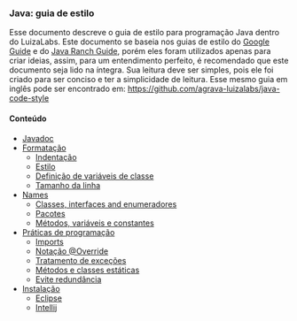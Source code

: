 ### Java: guia de estilo

Esse documento descreve o guia de estilo para programação Java dentro do LuizaLabs. Este documento se baseia nos guias de estilo do [Google Guide](https://google-styleguide.googlecode.com/svn/trunk/javaguide.html) e do [Java Ranch Guide](http://www.javaranch.com/styleLong.jsp), porém eles foram utilizados apenas para criar ideias, assim, para um entendimento perfeito, é recomendado que este documento seja lido na íntegra. Sua leitura deve ser simples, pois ele foi criado para ser conciso e ter a simplicidade de leitura.
Esse mesmo guia em inglês pode ser encontrado em: https://github.com/agrava-luizalabs/java-code-style

#### Conteúdo

  * [Javadoc](javadoc.md)
  * [Formatação](formatting.md)
    * [Indentação](formatting.md#indentation)
    * [Estilo](formatting.md#layout)
    * [Definição de variáveis de classe](formatting.md#class-order)
    * [Tamanho da linha](formatting.md#line-length)
  * [Names](names.md)
    * [Classes, interfaces and enumeradores](names.md#class)
    * [Pacotes](names.md#package)
    * [Métodos, variáveis e constantes](names.md#vars)
  * [Práticas de programação](good-practices.md)
    * [Imports](good-practices.md#import)
    * [Notação @Override](good-practices.md#override)
    * [Tratamento de exceções](good-practices.md#exception)
    * [Métodos e classes estáticas](good-practices.md#static)
    * [Evite redundância](good-practices.md#redundancy)
  * [Instalação](setup/README.md)
    * [Eclipse](#)
    * [Intellij](setup/Intellij/README.md)
